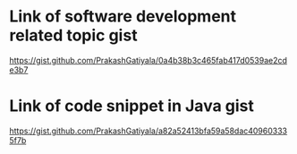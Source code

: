# Link of software development related topic gist 
https://gist.github.com/PrakashGatiyala/0a4b38b3c465fab417d0539ae2cde3b7

# Link of code snippet in Java gist
https://gist.github.com/PrakashGatiyala/a82a52413bfa59a58dac409603335f7b